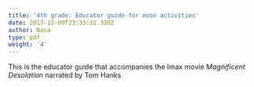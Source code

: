 ```yaml
---
title: '4th grade: Educator guide for moon activities'
date: 2017-12-09T23:33:31.330Z
author: Nasa
type: pdf
weight: '4'
---
```

This is the educator guide that accompanies the Imax movie _Magnificent Desolation_ narrated by Tom Hanks
